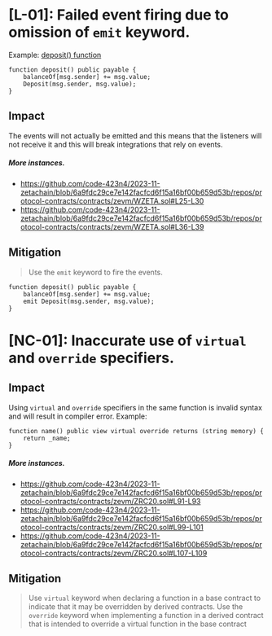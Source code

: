 # [L-01]: Failed event firing due to omission of `emit` keyword. 

Example: [deposit() function](https://github.com/code-423n4/2023-11-zetachain/blob/6a9fdc29ce7e142facfcd6f15a16bf00b659d53b/repos/protocol-contracts/contracts/zevm/WZETA.sol#L20-L23)
```Solidity
function deposit() public payable {
    balanceOf[msg.sender] += msg.value;
    Deposit(msg.sender, msg.value);
}
```

## Impact
The events will not actually be emitted and this means that the listeners will not receive it and this will break integrations that rely on events.

##### More instances.
- <https://github.com/code-423n4/2023-11-zetachain/blob/6a9fdc29ce7e142facfcd6f15a16bf00b659d53b/repos/protocol-contracts/contracts/zevm/WZETA.sol#L25-L30>
- <https://github.com/code-423n4/2023-11-zetachain/blob/6a9fdc29ce7e142facfcd6f15a16bf00b659d53b/repos/protocol-contracts/contracts/zevm/WZETA.sol#L36-L39>

## Mitigation
> Use the `emit` keyword to fire the events. 

```Solidity
function deposit() public payable {
    balanceOf[msg.sender] += msg.value;
    emit Deposit(msg.sender, msg.value);
}
```

# [NC-01]: Inaccurate use of `virtual` and `override` specifiers. 
## Impact
Using `virtual` and `override` specifiers   in the same function  is invalid syntax and will result in compiler error. 
Example:
```Solidity
function name() public view virtual override returns (string memory) {
    return _name;
}
```

##### More instances.
- <https://github.com/code-423n4/2023-11-zetachain/blob/6a9fdc29ce7e142facfcd6f15a16bf00b659d53b/repos/protocol-contracts/contracts/zevm/ZRC20.sol#L91-L93>
- <https://github.com/code-423n4/2023-11-zetachain/blob/6a9fdc29ce7e142facfcd6f15a16bf00b659d53b/repos/protocol-contracts/contracts/zevm/ZRC20.sol#L99-L101>
- <https://github.com/code-423n4/2023-11-zetachain/blob/6a9fdc29ce7e142facfcd6f15a16bf00b659d53b/repos/protocol-contracts/contracts/zevm/ZRC20.sol#L107-L109>

## Mitigation
> Use `virtual` keyword when declaring a function in a base contract to indicate that it may be overridden by derived contracts.
>Use the `override` keyword when implementing a function in a derived contract that is intended to override a virtual function in the base contract

